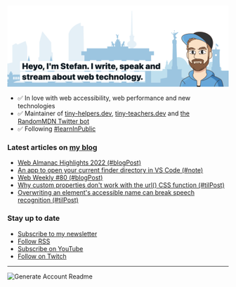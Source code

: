 <img alt="Heyo, I'm Stefan. I write and speak about web technology." src="https://raw.githubusercontent.com/stefanjudis/stefanjudis/main/screenshot.png">

- ✅ In love with web accessibility, web performance and new technologies
- ✅ Maintainer of [tiny-helpers.dev](https://tiny-helpers.dev), [tiny-teachers.dev](https://tiny-teachers.dev/) and [the RandomMDN Twitter bot](https://twitter.com/randomMDN)
- ✅ Following [#learnInPublic](https://www.stefanjudis.com/today-i-learned/)
### Latest articles on [my blog](https://www.stefanjudis.com)

<!-- BLOG-POST-LIST:START -->
- [Web Almanac Highlights 2022 &lpar;#blogPost&rpar;](https://www.stefanjudis.com/blog/web-almanac-highlights-2022/)
- [An app to open your current finder directory in VS Code &lpar;#note&rpar;](https://www.stefanjudis.com/notes/an-app-to-open-your-current-finder-directory-in-vs-code/)
- [Web Weekly #80 &lpar;#blogPost&rpar;](https://www.stefanjudis.com/blog/web-weekly-80/)
- [Why custom properties don&#39;t work with the url&lpar;&rpar; CSS function &lpar;#tilPost&rpar;](https://www.stefanjudis.com/today-i-learned/custom-properties-dont-work-with-the-url-css-function/)
- [Overwriting an element&#39;s accessible name can break speech recognition &lpar;#tilPost&rpar;](https://www.stefanjudis.com/today-i-learned/overwriting-an-elements-accessible-name-can-break-speech-recognition/)
<!-- BLOG-POST-LIST:END -->

### Stay up to date

- [Subscribe to my newsletter](https://www.stefanjudis.com/newsletter/)
- [Follow RSS](https://www.stefanjudis.com/feeds/)
- [Subscribe on YouTube](https://youtube.com/c/stefanjudis)
- [Follow on Twitch](https://www.twitch.tv/stefanjudis)

---

![Generate Account Readme](https://github.com/stefanjudis/stefanjudis/workflows/Generate%20Account%20Readme/badge.svg)

